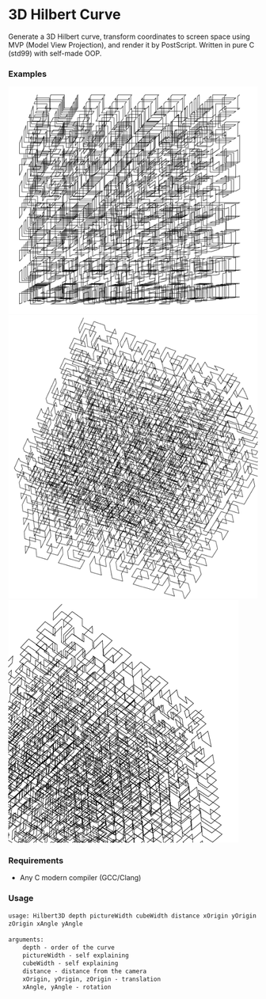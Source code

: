 # 3D Hilbert Curve

Generate a 3D Hilbert curve, transform coordinates to screen space using MVP (Model View Projection), and render it by PostScript. Written in pure C (std99) with self-made OOP. 

### Examples
![01](https://github.com/Nalad/3d-hilbert-curve/blob/master/examples/01.png)
![02](https://github.com/Nalad/3d-hilbert-curve/blob/master/examples/02.png)
![03](https://github.com/Nalad/3d-hilbert-curve/blob/master/examples/03.png)

### Requirements

- Any C modern compiler (GCC/Clang)

### Usage

    usage: Hilbert3D depth pictureWidth cubeWidth distance xOrigin yOrigin zOrigin xAngle yAngle

    arguments:
		depth - order of the curve
		pictureWidth - self explaining
		cubeWidth - self explaining
		distance - distance from the camera
		xOrigin, yOrigin, zOrigin - translation
		xAngle, yAngle - rotation

